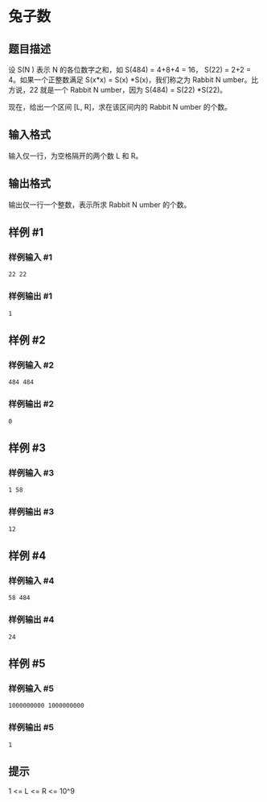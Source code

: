 # 兔子数

## 题目描述

设 S(N ) 表示 N 的各位数字之和，如 S(484) = 4+8+4 = 16， S(22) = 2+2 = 4。如果一个正整数满足 S(x\*x) = S(x) \*S(x)，我们称之为 Rabbit N umber。比方说，22 就是一个 Rabbit N umber，因为 S(484) = S(22) \*S(22)。

现在，给出一个区间 [L, R]，求在该区间内的 Rabbit N umber 的个数。




## 输入格式

输入仅一行，为空格隔开的两个数 L 和 R。


## 输出格式

输出仅一行一个整数，表示所求 Rabbit N umber 的个数。


## 样例 #1

### 样例输入 #1
```
22 22
```

### 样例输出 #1

```
1
```

## 样例 #2

### 样例输入 #2
```
484 484
```

### 样例输出 #2

```
0
```

## 样例 #3

### 样例输入 #3
```
1 58
```

### 样例输出 #3

```
12
```

## 样例 #4

### 样例输入 #4
```
58 484
```

### 样例输出 #4

```
24
```

## 样例 #5

### 样例输入 #5
```
1000000000 1000000000
```

### 样例输出 #5

```
1
```

## 提示

1 <= L <= R <= 10^9


